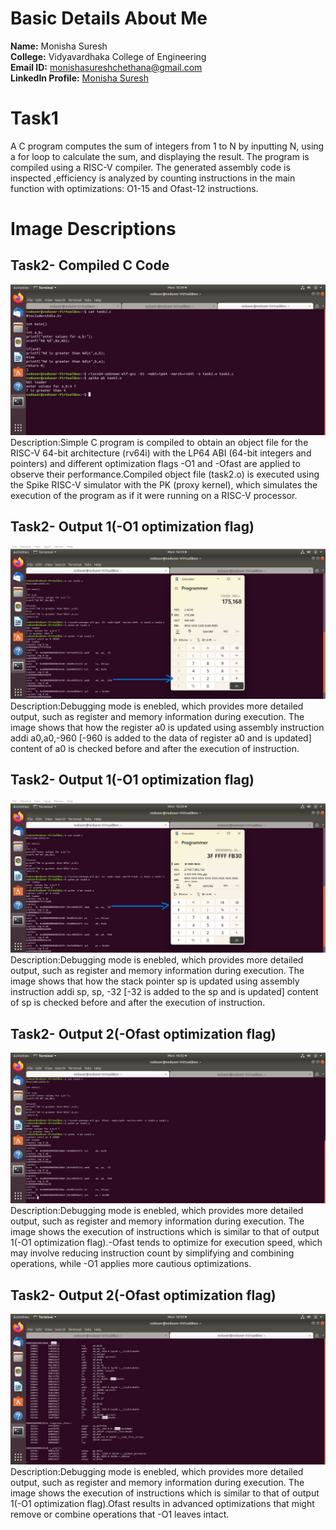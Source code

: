 # Basic Details About Me
**Name:** Monisha Suresh  
**College:** Vidyavardhaka College of Engineering  
**Email ID:** monishasureshchethana@gmail.com  
**LinkedIn Profile:** [Monisha Suresh](https://www.linkedin.com/in/monisha-suresh)


# Task1
A C program computes the sum of integers from 1 to N by inputting N, using a for loop to calculate the sum, and displaying the result. The program is compiled using a RISC-V compiler. The generated assembly code is inspected ,efficiency is analyzed by counting instructions in the main function with optimizations: O1-15 and Ofast-12 instructions.
# Image Descriptions

## Task2- Compiled C Code
![Compiled C code](task2/compiled_c_code.png)
Description:Simple C program is compiled to obtain an object file for the RISC-V 64-bit architecture (rv64i) with the LP64 ABI (64-bit integers and pointers) and different optimization flags -O1 and -Ofast are applied to observe their performance.Compiled object file (task2.o) is executed using the Spike RISC-V simulator with the PK (proxy kernel), which simulates the execution of the program as if it were running on a RISC-V processor.

## Task2- Output 1(-O1 optimization flag)
![Compiled C code](task2/O1_1.png)
Description:Debugging mode is enebled, which provides more detailed output, such as register and memory information during execution. The image shows that how the register a0 is updated using assembly instruction addi a0,a0,-960 [-960 is added to the data of register a0 and is updated] content of a0 is checked before and after the execution of instruction.

## Task2- Output 1(-O1 optimization flag)
![Compiled C code](task2/O1_2.png)
Description:Debugging mode is enebled, which provides more detailed output, such as register and memory information during execution. The image shows that how the stack pointer sp is updated using assembly instruction addi sp, sp, -32 [-32 is added to the sp and is updated] content of sp is checked before and after the execution of instruction.

## Task2- Output 2(-Ofast optimization flag)
![Compiled C code](task2/Ofast_1.png)
Description:Debugging mode is enebled, which provides more detailed output, such as register and memory information during execution. The image shows the execution of instructions which is similar to that of output 1(-O1 optimization flag).-Ofast tends to optimize for execution speed, which may involve reducing instruction count by simplifying and combining operations, while -O1 applies more cautious optimizations.

## Task2- Output 2(-Ofast optimization flag)
![Compiled C code](task2/Ofast_2.png)
Description:Debugging mode is enebled, which provides more detailed output, such as register and memory information during execution. The image shows the execution of instructions which is similar to that of output 1(-O1 optimization flag).Ofast results in advanced optimizations that might remove or combine operations that -O1 leaves intact.
